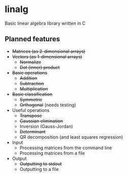 linalg
======

Basic linear algebra library written in C

Planned features
----------------
* ~~Matrices (as 2-dimensional arrays)~~
* ~~Vectors (as 1-dimensional arrays)~~
    * ~~Normalize~~
    * ~~Dot (inner) product~~
* ~~Basic operations~~
    * ~~Addition~~
    * ~~Subtraction~~
    * ~~Multiplication~~
* ~~Basic classification~~
    * ~~Symmetric~~
    * ~~Orthogonal~~ (needs testing)
* Useful operations
    * ~~Transpose~~
    * ~~Gaussian elimination~~
    * Inversion (Gauss-Jordan)
    * ~~Determinant~~
    * QR decomposition (and least squares regression)
* Input
    * Processing matrices from the command line
    * Processing matrices from a file
* Output
    * ~~Outputting to stdout~~
    * Outputting to a file
